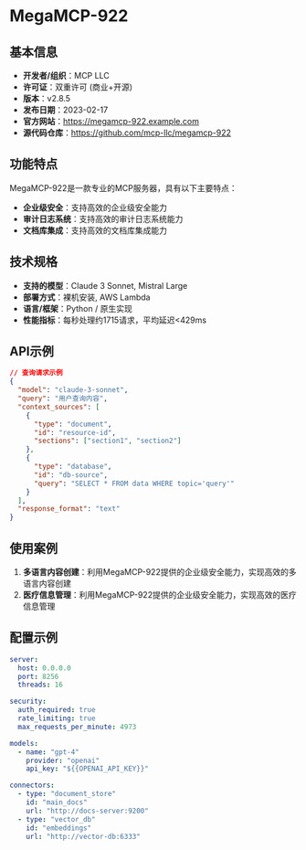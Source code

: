 # MegaMCP-922

## 基本信息

- **开发者/组织**：MCP LLC
- **许可证**：双重许可 (商业+开源)
- **版本**：v2.8.5
- **发布日期**：2023-02-17
- **官方网站**：https://megamcp-922.example.com
- **源代码仓库**：https://github.com/mcp-llc/megamcp-922

## 功能特点

MegaMCP-922是一款专业的MCP服务器，具有以下主要特点：

- **企业级安全**：支持高效的企业级安全能力
- **审计日志系统**：支持高效的审计日志系统能力
- **文档库集成**：支持高效的文档库集成能力


## 技术规格

- **支持的模型**：Claude 3 Sonnet, Mistral Large
- **部署方式**：裸机安装, AWS Lambda
- **语言/框架**：Python / 原生实现
- **性能指标**：每秒处理约1715请求，平均延迟<429ms

## API示例

```json
// 查询请求示例
{
  "model": "claude-3-sonnet",
  "query": "用户查询内容",
  "context_sources": [
    {
      "type": "document",
      "id": "resource-id",
      "sections": ["section1", "section2"]
    },
    {
      "type": "database",
      "id": "db-source",
      "query": "SELECT * FROM data WHERE topic='query'"
    }
  ],
  "response_format": "text"
}
```

## 使用案例

1. **多语言内容创建**：利用MegaMCP-922提供的企业级安全能力，实现高效的多语言内容创建
2. **医疗信息管理**：利用MegaMCP-922提供的企业级安全能力，实现高效的医疗信息管理


## 配置示例

```yaml
server:
  host: 0.0.0.0
  port: 8256
  threads: 16

security:
  auth_required: true
  rate_limiting: true
  max_requests_per_minute: 4973

models:
  - name: "gpt-4"
    provider: "openai"
    api_key: "${{OPENAI_API_KEY}}"

connectors:
  - type: "document_store"
    id: "main_docs"
    url: "http://docs-server:9200"
  - type: "vector_db"
    id: "embeddings"
    url: "http://vector-db:6333"
```